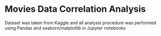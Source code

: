 # Movies Data Correlation Analysis

Dataset was taken from Kaggle and all analysis procedure was performed using Pandas and seaborn/matplotlib in Jupyter notebooks

